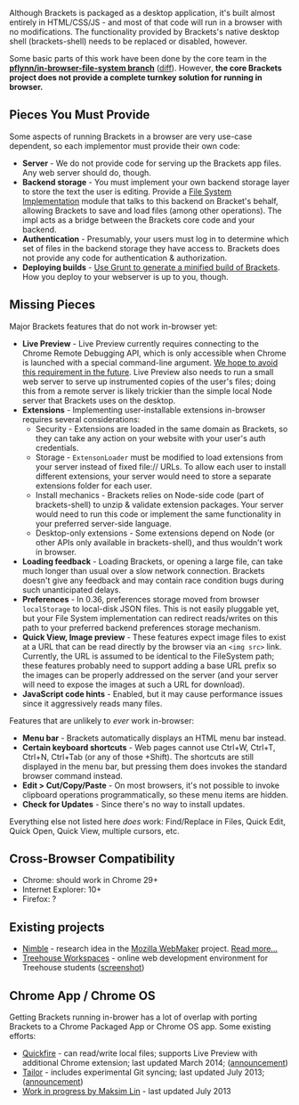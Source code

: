 Although Brackets is packaged as a desktop application, it's built almost entirely in HTML/CSS/JS - and most of that code will run in a browser with no modifications.  The functionality provided by Brackets's native desktop shell (brackets-shell) needs to be replaced or disabled, however.

Some basic parts of this work have been done by the core team in the **[pflynn/in-browser-file-system branch](https://github.com/adobe/brackets/tree/pflynn/in-browser-file-system)** ([diff](https://github.com/adobe/brackets/compare/master...pflynn/in-browser-file-system)). However, **the core Brackets project does not provide a complete turnkey solution for running in browser.**


## Pieces You Must Provide

Some aspects of running Brackets in a browser are very use-case dependent, so each implementor must provide their own code:

- **Server** - We do not provide code for serving up the Brackets app files. Any web server should do, though.
- **Backend storage** - You must implement your own backend storage layer to store the text the user is editing. Provide a [File System Implementation](https://github.com/adobe/brackets/wiki/File-System-Implementations) module that talks to this backend on Bracket's behalf, allowing Brackets to save and load files (among other operations). The impl acts as a bridge between the Brackets core code and your backend.
- **Authentication** - Presumably, your users must log in to determine which set of files in the backend storage they have access to. Brackets does not provide any code for authentication & authorization.
- **Deploying builds** - [Use Grunt to generate a minified build of Brackets](https://github.com/adobe/brackets/wiki/Building-Brackets-Releases). How you deploy to your webserver is up to you, though.


## Missing Pieces

Major Brackets features that do not work in-browser yet:

* **Live Preview** - Live Preview currently requires connecting to the Chrome Remote Debugging API, which is only accessible when Chrome is launched with a special command-line argument. [We hope to avoid this requirement in the future](https://github.com/adobe/brackets/wiki/Live-Development:-lifecycle-research-and-future-directions#live-development-managed-with-unprivileged-scripts). Live Preview also needs to run a small web server to serve up instrumented copies of the user's files; doing this from a remote server is likely trickier than the simple local Node server that Brackets uses on the desktop.
* **Extensions** - Implementing user-installable extensions in-browser requires several considerations:
    * Security - Extensions are loaded in the same domain as Brackets, so they can take any action on your website with your user's auth credentials.
    - Storage - `ExtensonLoader` must be modified to load extensions from your server instead of fixed file:// URLs. To allow each user to install different extensions, your server would need to store a separate extensions folder for each user.
    - Install mechanics - Brackets relies on Node-side code (part of brackets-shell) to unzip & validate extension packages. Your server would need to run this code or implement the same functionality in your preferred server-side language.
    - Desktop-only extensions - Some extensions depend on Node (or other APIs only available in brackets-shell), and thus wouldn't work in browser.
* **Loading feedback** - Loading Brackets, or opening a large file, can take much longer than usual over a slow network connection. Brackets doesn't give any feedback and may contain race condition bugs during such unanticipated delays.
* **Preferences** - In 0.36, preferences storage moved from browser `localStorage` to local-disk JSON files. This is not easily pluggable yet, but your File System implementation can redirect reads/writes on this path to your preferred backend preferences storage mechanism.
* **Quick View, Image preview** - These features expect image files to exist at a URL that can be read directly by the browser via an `<img src>` link. Currently, the URL is assumed to be identical to the FileSystem path; these features probably need to support adding a base URL prefix so the images can be properly addressed on the server (and your server will need to expose the images at such a URL for download).
* **JavaScript code hints** - Enabled, but it may cause performance issues since it aggressively reads many files.


Features that are unlikely to _ever_ work in-browser:

- **Menu bar** - Brackets automatically displays an HTML menu bar instead.
- **Certain keyboard shortcuts** - Web pages cannot use Ctrl+W, Ctrl+T, Ctrl+N, Ctrl+Tab (or any of those +Shift). The shortcuts are still displayed in the menu bar, but pressing them does invokes the standard browser command instead.
- **Edit > Cut/Copy/Paste** - On most browsers, it's not possible to invoke clipboard operations programmatically, so these menu items are hidden.
- **Check for Updates** - Since there's no way to install updates.

Everything else not listed here _does_ work: Find/Replace in Files, Quick Edit, Quick Open, Quick View, multiple cursors, etc.


## Cross-Browser Compatibility

* Chrome: should work in Chrome 29+
* Internet Explorer: 10+
* Firefox: ?


## Existing projects

- [Nimble](https://wiki.mozilla.org/Webmaker/Concept-Nimble) - research idea in the [Mozilla WebMaker](https://webmaker.org/) project. [Read more...](https://blog.webmaker.org/webmaker-experiments-with-brackets)
- [Treehouse Workspaces](http://teamtreehouse.com/workspaces) - online web development environment for Treehouse students ([screenshot](http://d.pr/i/hnDL))


## Chrome App / Chrome OS

Getting Brackets running in-brower has a lot of overlap with porting Brackets to a Chrome Packaged App or Chrome OS app. Some existing efforts:

* [Quickfire](https://chrome.google.com/webstore/detail/quickfire/mobpfffdclcandcgkkjgjkcalglekegd) - can read/write local files; supports Live Preview with additional Chrome extension; last updated March 2014; ([announcement](https://groups.google.com/forum/#!topic/brackets-dev/5AzyP7eKHTI))
* [Tailor](https://chrome.google.com/webstore/detail/tailor/mfakmogheanjhlgjhpijkhdjegllgenf) - includes experimental Git syncing; last updated July 2013; ([announcement](https://groups.google.com/forum/#!topic/brackets-dev/3LUTWip5ZPk))
* [Work in progress by Maksim Lin](https://github.com/maks/brackets/tree/chrome-app) - last updated July 2013